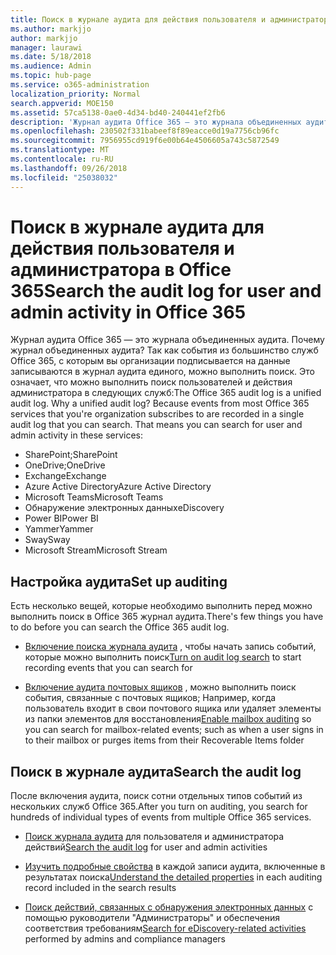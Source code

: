```yaml
---
title: Поиск в журнале аудита для действия пользователя и администратора в Office 365
ms.author: markjjo
author: markjjo
manager: laurawi
ms.date: 5/18/2018
ms.audience: Admin
ms.topic: hub-page
ms.service: o365-administration
localization_priority: Normal
search.appverid: MOE150
ms.assetid: 57ca5138-0ae0-4d34-bd40-240441ef2fb6
description: 'Журнал аудита Office 365 — это журнала объединенных аудита. Почему журнал объединенных аудита? Так как события из большинство служб Office 365, с которым вы организации подписывается на данные записываются в журнал аудита единого, можно выполнить поиск. Это означает, что можно выполнить поиск пользователей и действия администратора в следующих служб:'
ms.openlocfilehash: 230502f331babeef8f89eacce0d19a7756cb96fc
ms.sourcegitcommit: 7956955cd919f6e00b64e4506605a743c5872549
ms.translationtype: MT
ms.contentlocale: ru-RU
ms.lasthandoff: 09/26/2018
ms.locfileid: "25038032"
---
```

# <a name="search-the-audit-log-for-user-and-admin-activity-in-office-365"></a><span data-ttu-id="188f8-106">Поиск в журнале аудита для действия пользователя и администратора в Office 365</span><span class="sxs-lookup"><span data-stu-id="188f8-106">Search the audit log for user and admin activity in Office 365</span></span>

<span data-ttu-id="188f8-p102">Журнал аудита Office 365 — это журнала объединенных аудита. Почему журнал объединенных аудита? Так как события из большинство служб Office 365, с которым вы организации подписывается на данные записываются в журнал аудита единого, можно выполнить поиск. Это означает, что можно выполнить поиск пользователей и действия администратора в следующих служб:</span><span class="sxs-lookup"><span data-stu-id="188f8-p102">The Office 365 audit log is a unified audit log. Why a unified audit log? Because events from most Office 365 services that you're organization subscribes to are recorded in a single audit log that you can search. That means you can search for user and admin activity in these services:</span></span> 
  
- <span data-ttu-id="188f8-111">SharePoint;</span><span class="sxs-lookup"><span data-stu-id="188f8-111">SharePoint</span></span>
- <span data-ttu-id="188f8-112">OneDrive;</span><span class="sxs-lookup"><span data-stu-id="188f8-112">OneDrive</span></span>
- <span data-ttu-id="188f8-113">Exchange</span><span class="sxs-lookup"><span data-stu-id="188f8-113">Exchange</span></span>
- <span data-ttu-id="188f8-114">Azure Active Directory</span><span class="sxs-lookup"><span data-stu-id="188f8-114">Azure Active Directory</span></span>
- <span data-ttu-id="188f8-115">Microsoft Teams</span><span class="sxs-lookup"><span data-stu-id="188f8-115">Microsoft Teams</span></span>
- <span data-ttu-id="188f8-116">Обнаружение электронных данных</span><span class="sxs-lookup"><span data-stu-id="188f8-116">eDiscovery</span></span>
- <span data-ttu-id="188f8-117">Power BI</span><span class="sxs-lookup"><span data-stu-id="188f8-117">Power BI</span></span>
- <span data-ttu-id="188f8-118">Yammer</span><span class="sxs-lookup"><span data-stu-id="188f8-118">Yammer</span></span>
- <span data-ttu-id="188f8-119">Sway</span><span class="sxs-lookup"><span data-stu-id="188f8-119">Sway</span></span>
- <span data-ttu-id="188f8-120">Microsoft Stream</span><span class="sxs-lookup"><span data-stu-id="188f8-120">Microsoft Stream</span></span>
   
 ## <a name="set-up-auditing"></a><span data-ttu-id="188f8-121">Настройка аудита</span><span class="sxs-lookup"><span data-stu-id="188f8-121">Set up auditing</span></span>
  
<span data-ttu-id="188f8-122">Есть несколько вещей, которые необходимо выполнить перед можно выполнить поиск в Office 365 журнал аудита.</span><span class="sxs-lookup"><span data-stu-id="188f8-122">There's few things you have to do before you can search the Office 365 audit log.</span></span>
  
- <span data-ttu-id="188f8-123">[Включение поиска журнала аудита](turn-audit-log-search-on-or-off.md) , чтобы начать запись событий, которые можно выполнить поиск</span><span class="sxs-lookup"><span data-stu-id="188f8-123">[Turn on audit log search](turn-audit-log-search-on-or-off.md) to start recording events that you can search for</span></span> 
    
- <span data-ttu-id="188f8-124">[Включение аудита почтовых ящиков](enable-mailbox-auditing.md) , можно выполнить поиск события, связанные с почтовых ящиков; Например, когда пользователь входит в свои почтового ящика или удаляет элементы из папки элементов для восстановления</span><span class="sxs-lookup"><span data-stu-id="188f8-124">[Enable mailbox auditing](enable-mailbox-auditing.md) so you can search for mailbox-related events; such as when a user signs in to their mailbox or purges items from their Recoverable Items folder</span></span> 
    
 ## <a name="search-the-audit-log"></a><span data-ttu-id="188f8-125">Поиск в журнале аудита</span><span class="sxs-lookup"><span data-stu-id="188f8-125">Search the audit log</span></span>
  
<span data-ttu-id="188f8-126">После включения аудита, поиск сотни отдельных типов событий из нескольких служб Office 365.</span><span class="sxs-lookup"><span data-stu-id="188f8-126">After you turn on auditing, you search for hundreds of individual types of events from multiple Office 365 services.</span></span>
  
- <span data-ttu-id="188f8-127">[Поиск журнала аудита](search-the-audit-log-in-security-and-compliance.md) для пользователя и администратора действий</span><span class="sxs-lookup"><span data-stu-id="188f8-127">[Search the audit log](search-the-audit-log-in-security-and-compliance.md) for user and admin activities</span></span> 
    
- <span data-ttu-id="188f8-128">[Изучить подробные свойства](detailed-properties-in-the-office-365-audit-log.md) в каждой записи аудита, включенные в результатах поиска</span><span class="sxs-lookup"><span data-stu-id="188f8-128">[Understand the detailed properties](detailed-properties-in-the-office-365-audit-log.md) in each auditing record included in the search results</span></span> 
    
- <span data-ttu-id="188f8-129">[Поиск действий, связанных с обнаружения электронных данных](search-for-ediscovery-activities-in-the-audit-log.md) с помощью руководители "Администраторы" и обеспечения соответствия требованиям</span><span class="sxs-lookup"><span data-stu-id="188f8-129">[Search for eDiscovery-related activities](search-for-ediscovery-activities-in-the-audit-log.md) performed by admins and compliance managers</span></span> 
